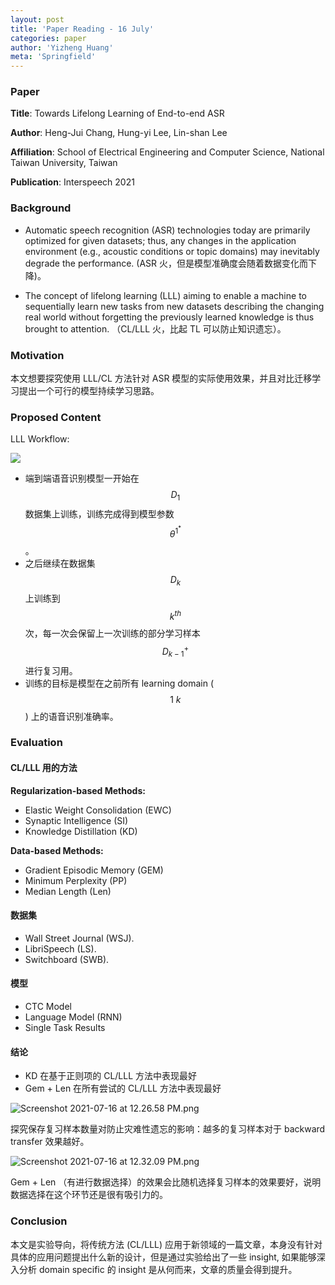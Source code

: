 ```yaml
---
layout: post
title: 'Paper Reading - 16 July'
categories: paper
author: 'Yizheng Huang'
meta: 'Springfield'
---
```


### Paper

**Title**: Towards Lifelong Learning of End-to-end ASR

**Author**: Heng-Jui Chang, Hung-yi Lee, Lin-shan Lee

**Affiliation**: School of Electrical Engineering and Computer Science, National Taiwan University, Taiwan

**Publication**: Interspeech 2021

### Background

- Automatic speech recognition (ASR) technologies today are primarily optimized for given datasets; thus, any changes in the application environment (e.g., acoustic conditions or topic domains) may inevitably degrade the performance. (ASR 火，但是模型准确度会随着数据变化而下降)。

- The concept of lifelong learning (LLL) aiming to enable a machine to sequentially learn new tasks from new datasets describing the changing real world without forgetting the previously learned knowledge is thus brought to attention. （CL/LLL 火，比起 TL 可以防止知识遗忘）。

### Motivation

本文想要探究使用 LLL/CL 方法针对 ASR 模型的实际使用效果，并且对比迁移学习提出一个可行的模型持续学习思路。

### Proposed Content

LLL Workflow:

![](https://i.loli.net/2021/07/16/OBG1IPhgv268cHu.png)

- 端到端语音识别模型一开始在 $$ D_1 $$ 数据集上训练，训练完成得到模型参数 $$ \theta^{1^{*}} $$。
- 之后继续在数据集 $$ D_k $$ 上训练到 $$ k^{th} $$ 次，每一次会保留上一次训练的部分学习样本 $$ D^{+}_{k-1} $$ 进行复习用。
- 训练的目标是模型在之前所有 learning domain ($$ 1 ~ k $$) 上的语音识别准确率。

### Evaluation

#### CL/LLL 用的方法

**Regularization-based Methods:**

- Elastic Weight Consolidation (EWC)
- Synaptic Intelligence (SI)
- Knowledge Distillation (KD)

**Data-based Methods:**

- Gradient Episodic Memory (GEM)
- Minimum Perplexity (PP)
- Median Length (Len)

#### 数据集

- Wall Street Journal (WSJ).
- LibriSpeech (LS).
- Switchboard (SWB). 

#### 模型

- CTC Model
- Language Model (RNN)
- Single Task Results


#### 结论

- KD 在基于正则项的 CL/LLL 方法中表现最好
- Gem + Len 在所有尝试的 CL/LLL 方法中表现最好

![Screenshot 2021-07-16 at 12.26.58 PM.png](https://i.loli.net/2021/07/16/cpshrdT25WmO1BL.png)

探究保存复习样本数量对防止灾难性遗忘的影响：越多的复习样本对于 backward transfer 效果越好。

![Screenshot 2021-07-16 at 12.32.09 PM.png](https://i.loli.net/2021/07/16/asqw1JWA2OfjuNe.png)

Gem + Len （有进行数据选择）的效果会比随机选择复习样本的效果要好，说明数据选择在这个环节还是很有吸引力的。


### Conclusion

本文是实验导向，将传统方法 (CL/LLL) 应用于新领域的一篇文章，本身没有针对具体的应用问题提出什么新的设计，但是通过实验给出了一些 insight, 如果能够深入分析 domain specific 的 insight 是从何而来，文章的质量会得到提升。